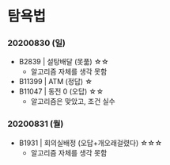 # 탐욕법

### 20200830 (일)
- B2839 | 설탕배달 (못풂) ☆☆
  - 알고리즘 자체를 생각 못함
- B11399 | ATM (정답) ☆
- B11047 | 동전 0 (오답) ☆☆
  - 알고리즘은 맞았고, 조건 실수


### 20200831 (월)
- B1931 | 회의실배정 (오답+개오래걸렸다) ☆☆☆
  - 알고리즘 자체를 생각 못함

